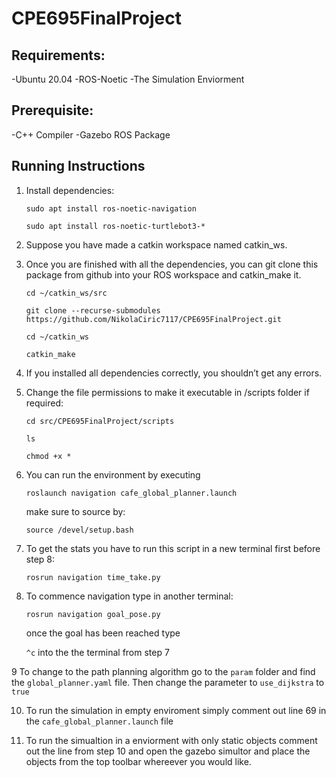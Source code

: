 # CPE695FinalProject

## Requirements:
-Ubuntu 20.04
-ROS-Noetic
-The Simulation Enviorment

## Prerequisite:
-C++ Compiler
-Gazebo ROS Package


##  Running Instructions
1. Install dependencies:

    `sudo apt install ros-noetic-navigation`

    `sudo apt install ros-noetic-turtlebot3-*`

2. Suppose you have made a catkin workspace named catkin_ws.
3. Once you are finished with all the dependencies, you can git clone this package from github into your ROS workspace and catkin_make it.

    `cd ~/catkin_ws/src`

    `git clone --recurse-submodules https://github.com/NikolaCiric7117/CPE695FinalProject.git`

    `cd ~/catkin_ws`

    `catkin_make`
4. If you installed all dependencies correctly, you shouldn’t get any errors.
5. Change the file permissions to make it executable in /scripts folder if required:

   `cd src/CPE695FinalProject/scripts`

    `ls`

    `chmod +x *`
6. You can run the environment by executing

    `roslaunch navigation cafe_global_planner.launch`


   make sure to source by:

   `source /devel/setup.bash`

7. To get the stats you have to run this script in a new terminal first before step 8:

   `rosrun navigation time_take.py`

8. To commence navigation type in another terminal:

   `rosrun navigation goal_pose.py`

   once the goal has been reached type

   `^c` into the the terminal from step 7

9 To change to the path planning algorithm go to the `param` folder and find the `global_planner.yaml` file. Then change the parameter to `use_dijkstra` to `true`

10. To run the simulation in empty enviroment simply comment out line 69 in the `cafe_global_planner.launch` file

11. To run the simualtion in a enviorment with only static objects comment out the line from step 10 and open the gazebo simultor and place the objects from the top toolbar whereever you would like. 





   
